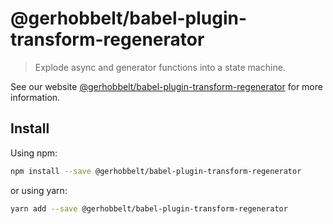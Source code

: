 # @gerhobbelt/babel-plugin-transform-regenerator

> Explode async and generator functions into a state machine.

See our website [@gerhobbelt/babel-plugin-transform-regenerator](https://new.babeljs.io/docs/en/next/babel-plugin-transform-regenerator.html) for more information.

## Install

Using npm:

```sh
npm install --save @gerhobbelt/babel-plugin-transform-regenerator
```

or using yarn:

```sh
yarn add --save @gerhobbelt/babel-plugin-transform-regenerator
```
